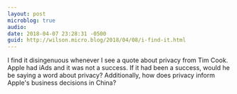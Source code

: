 ```yaml
---
layout: post
microblog: true
audio: 
date: 2018-04-07 23:28:31 -0500
guid: http://wilson.micro.blog/2018/04/08/i-find-it.html
---
```

I find it disingenuous whenever I see a quote about privacy from Tim Cook. Apple had iAds and it was not a success. If it had been a success, would he be saying a word about privacy? Additionally, how does privacy inform Apple's business decisions in China?
